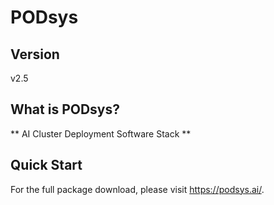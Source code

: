 # PODsys
## Version
v2.5
## What is PODsys?
** AI Cluster Deployment Software Stack **
## Quick Start
For the full package download, please visit https://podsys.ai/.
